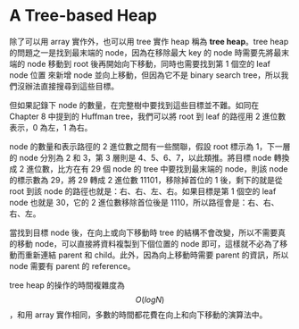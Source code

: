 # A Tree-based Heap

除了可以用 array 實作外，也可以用 tree 實作 heap 稱為 **tree heap**。tree heap 的問題之一是找到最末端的 node，因為在移除最大 key 的 node 時需要先將最末端的 node 移動到 root 後再開始向下移動，同時也需要找到第 1 個空的 leaf node 位置 來新增 node 並向上移動，但因為它不是 binary search tree，所以我們沒辦法直接搜尋到這些目標。

但如果記錄下 node 的數量，在完整樹中要找到這些目標並不難。如同在 Chapter 8 中提到的 Huffman tree，我們可以將 root 到 leaf 的路徑用 2 進位數表示，0 為左，1 為右。

node 的數量和表示路徑的 2 進位數之間有一些關聯，假設 root 標示為 1，下一層的 node 分別為 2 和 3，第 3 層則是 4、5、6、7，以此類推。將目標 node 轉換成 2 進位數，比方在有 29 個 node 的 tree 中要找到最末端的 node，則該 node 的標示數為 29，將 29 轉成 2 進位數 11101，移除掉首位的 1 後，剩下的就是從 root 到該 node 的路徑也就是：右、右、左、右。如果目標是第 1 個空的 leaf node 也就是 30，它的 2 進位數移除首位後是 1110，所以路徑會是：右、右、右、左。

當找到目標 node 後，在向上或向下移動時 tree 的結構不會改變，所以不需要真的移動 node，可以直接將資料複製到下個位置的 node 即可，這樣就不必為了移動而重新連結 parent 和 child。此外，因為向上移動時需要 parent 的資訊，所以 node 需要有 parent 的 reference。

tree heap 的操作的時間複雜度為 $$O(logN)$$，和用 array 實作相同，多數的時間都花費在向上和向下移動的演算法中。



